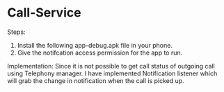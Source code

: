 # Call-Service

Steps:
1. Install the following app-debug.apk file in your phone.
2. Give the notifcation access permission for the app to run.

Implementation:
Since it is not possible to get call status of outgoing call using Telephony manager. I have implemented Notification listener which will grab the change in notification when the call is picked up.

